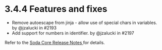 # 3.4.4 Features and fixes

* Remove autoescape from jinja - allow use of special chars in variables. by @jzalucki in #2193
* Add support for numbers in identifier. by @jzalucki in #2197

Refer to the [Soda Core Release Notes ](https://github.com/sodadata/soda-core/releases)for details.

